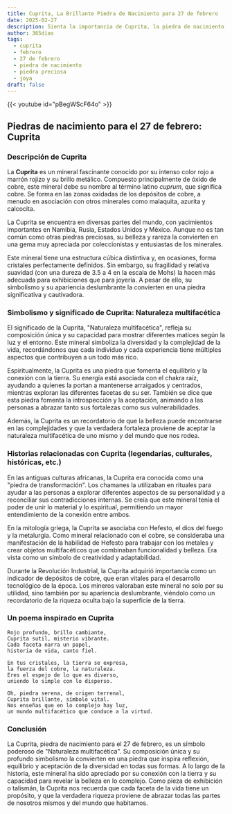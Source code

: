 ```yaml
---
title: Cuprita, La Brillante Piedra de Nacimiento para 27 de febrero
date: 2025-02-27
description: Sienta la importancia de Cuprita, la piedra de nacimiento de 27 de febrero que simboliza Naturaleza multifacética. Deje que su belleza y significado iluminen su día.
author: 365días
tags:
  - cuprita
  - febrero
  - 27 de febrero
  - piedra de nacimiento
  - piedra preciosa
  - joya
draft: false
---
```


{{< youtube id="pBegWScF64o" >}}

## Piedras de nacimiento para el 27 de febrero: Cuprita

### Descripción de Cuprita

La **Cuprita** es un mineral fascinante conocido por su intenso color rojo a marrón rojizo y su brillo metálico. Compuesto principalmente de óxido de cobre, este mineral debe su nombre al término latino _cuprum_, que significa cobre. Se forma en las zonas oxidadas de los depósitos de cobre, a menudo en asociación con otros minerales como malaquita, azurita y calcocita.

La Cuprita se encuentra en diversas partes del mundo, con yacimientos importantes en Namibia, Rusia, Estados Unidos y México. Aunque no es tan común como otras piedras preciosas, su belleza y rareza la convierten en una gema muy apreciada por coleccionistas y entusiastas de los minerales.

Este mineral tiene una estructura cúbica distintiva y, en ocasiones, forma cristales perfectamente definidos. Sin embargo, su fragilidad y relativa suavidad (con una dureza de 3.5 a 4 en la escala de Mohs) la hacen más adecuada para exhibiciones que para joyería. A pesar de ello, su simbolismo y su apariencia deslumbrante la convierten en una piedra significativa y cautivadora.

### Simbolismo y significado de Cuprita: Naturaleza multifacética

El significado de la Cuprita, "Naturaleza multifacética", refleja su composición única y su capacidad para mostrar diferentes matices según la luz y el entorno. Este mineral simboliza la diversidad y la complejidad de la vida, recordándonos que cada individuo y cada experiencia tiene múltiples aspectos que contribuyen a un todo más rico.

Espiritualmente, la Cuprita es una piedra que fomenta el equilibrio y la conexión con la tierra. Su energía está asociada con el chakra raíz, ayudando a quienes la portan a mantenerse arraigados y centrados, mientras exploran las diferentes facetas de su ser. También se dice que esta piedra fomenta la introspección y la aceptación, animando a las personas a abrazar tanto sus fortalezas como sus vulnerabilidades.

Además, la Cuprita es un recordatorio de que la belleza puede encontrarse en las complejidades y que la verdadera fortaleza proviene de aceptar la naturaleza multifacética de uno mismo y del mundo que nos rodea.

### Historias relacionadas con Cuprita (legendarias, culturales, históricas, etc.)

En las antiguas culturas africanas, la Cuprita era conocida como una "piedra de transformación". Los chamanes la utilizaban en rituales para ayudar a las personas a explorar diferentes aspectos de su personalidad y a reconciliar sus contradicciones internas. Se creía que este mineral tenía el poder de unir lo material y lo espiritual, permitiendo un mayor entendimiento de la conexión entre ambos.

En la mitología griega, la Cuprita se asociaba con Hefesto, el dios del fuego y la metalurgia. Como mineral relacionado con el cobre, se consideraba una manifestación de la habilidad de Hefesto para trabajar con los metales y crear objetos multifacéticos que combinaban funcionalidad y belleza. Era vista como un símbolo de creatividad y adaptabilidad.

Durante la Revolución Industrial, la Cuprita adquirió importancia como un indicador de depósitos de cobre, que eran vitales para el desarrollo tecnológico de la época. Los mineros valoraban este mineral no solo por su utilidad, sino también por su apariencia deslumbrante, viéndolo como un recordatorio de la riqueza oculta bajo la superficie de la tierra.

### Un poema inspirado en Cuprita

```
Rojo profundo, brillo cambiante,  
Cuprita sutil, misterio vibrante.  
Cada faceta narra un papel,  
historia de vida, canto fiel.  

En tus cristales, la tierra se expresa,  
la fuerza del cobre, la naturaleza.  
Eres el espejo de lo que es diverso,  
uniendo lo simple con lo disperso.  

Oh, piedra serena, de origen terrenal,  
Cuprita brillante, símbolo vital.  
Nos enseñas que en lo complejo hay luz,  
un mundo multifacético que conduce a la virtud.
```

### Conclusión

La Cuprita, piedra de nacimiento para el 27 de febrero, es un símbolo poderoso de "Naturaleza multifacética". Su composición única y su profundo simbolismo la convierten en una piedra que inspira reflexión, equilibrio y aceptación de la diversidad en todas sus formas. A lo largo de la historia, este mineral ha sido apreciado por su conexión con la tierra y su capacidad para revelar la belleza en lo complejo. Como pieza de exhibición o talismán, la Cuprita nos recuerda que cada faceta de la vida tiene un propósito, y que la verdadera riqueza proviene de abrazar todas las partes de nosotros mismos y del mundo que habitamos.